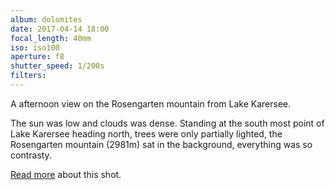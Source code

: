 ```yaml
---
album: dolomites
date: 2017-04-14 18:00
focal_length: 40mm
iso: iso100
aperture: f8
shutter_speed: 1/200s
filters:
---
```


A afternoon view on the Rosengarten mountain from Lake Karersee.

The sun was low and clouds was dense. Standing at the south most point of Lake Karersee heading north, trees were only partially lighted, the Rosengarten mountain (2981m) sat in the background, everything was so contrasty.

[Read more](<{% link shutterbug/blog/_posts/2017-04-22-dolomites-photography-karersee-rosengarten-latemar.md %}>) about this shot.

